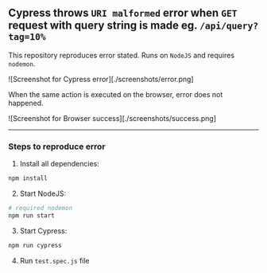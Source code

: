 ## Cypress throws `URI malformed` error when `GET` request with query string is made eg. `/api/query?tag=10%`

This repository reproduces error stated. Runs on `NodeJS` and requires `nodemon`.

![Screenshot for Cypress error][./screenshots/error.png]

When the same action is executed on the browser, error does not happened.

![Screenshot for Browser success][./screenshots/success.png]

---

### Steps to reproduce error

1. Install all dependencies:
```bash
npm install
```

2. Start NodeJS:
```bash
# required nodemon
npm run start
```

3. Start Cypress:
```bash
npm run cypress
```

4. Run `test.spec.js` file
